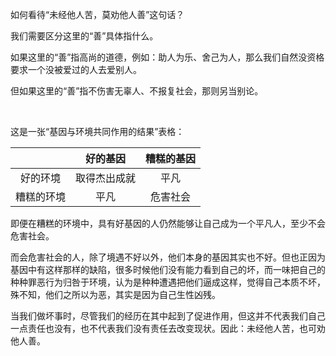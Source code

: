 如何看待“未经他人苦，莫劝他人善”这句话？

我们需要区分这里的“善”具体指什么。

如果这里的“善”指高尚的道德，例如：助人为乐、舍己为人，那么我们自然没资格要求一个没被爱过的人去爱别人。

但如果这里的“善”指不伤害无辜人、不报复社会，那则另当别论。

<br/>

这是一张“基因与环境共同作用的结果”表格：

|            |   好的基因   | 糟糕的基因 |
| :--------: | :----------: | :--------: |
|  好的环境  | 取得杰出成就 |    平凡    |
| 糟糕的环境 |     平凡     |  危害社会  |

即便在糟糕的环境中，具有好基因的人仍然能够让自己成为一个平凡人，至少不会危害社会。

而会危害社会的人，除了境遇不好以外，他们本身的基因其实也不好。但也正因为基因中有这样那样的缺陷，很多时候他们没有能力看到自己的坏，而一味把自己的种种罪恶行为归咎于环境，认为是种种遭遇把他们逼成这样，觉得自己本质不坏，殊不知，他们之所以为恶，其实是因为自己生性凶残。

当我们做坏事时，尽管我们的经历在其中起到了促进作用，但这并不代表我们自己一点责任也没有，也不代表我们没有责任去改变现状。因此：未经他人苦，也可劝他人善。
